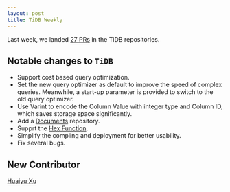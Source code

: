 ```yaml
---
layout: post
title: TiDB Weekly
---
```


Last week, we landed [27 PRs](https://github.com/pingcap/tidb/pulls?utf8=%E2%9C%93&q=is%3Apr%20is%3Amerged%20merged%3A2016-07-23..2016-07-29%20) in the TiDB repositories.

## Notable changes to `TiDB`
+ Support cost based query optimization. 
+ Set the new query optimizer as default to improve the speed of complex queries. Meanwhile, a start-up parameter is provided to switch to the old query optimizer.
+ Use Varint to encode the Column Value with integer type and Column ID, which saves storage space significantly.
+ Add a [Documents](https://github.com/pingcap/docs) repository.
+ Supprt the [Hex Function](http://dev.mysql.com/doc/refman/5.7/en/string-functions.html#function_hex).
+ Simplify the compling and deployment for better usability.
+ Fix several bugs.

## New Contributor
[Huaiyu Xu](https://github.com/XuHuaiyu)